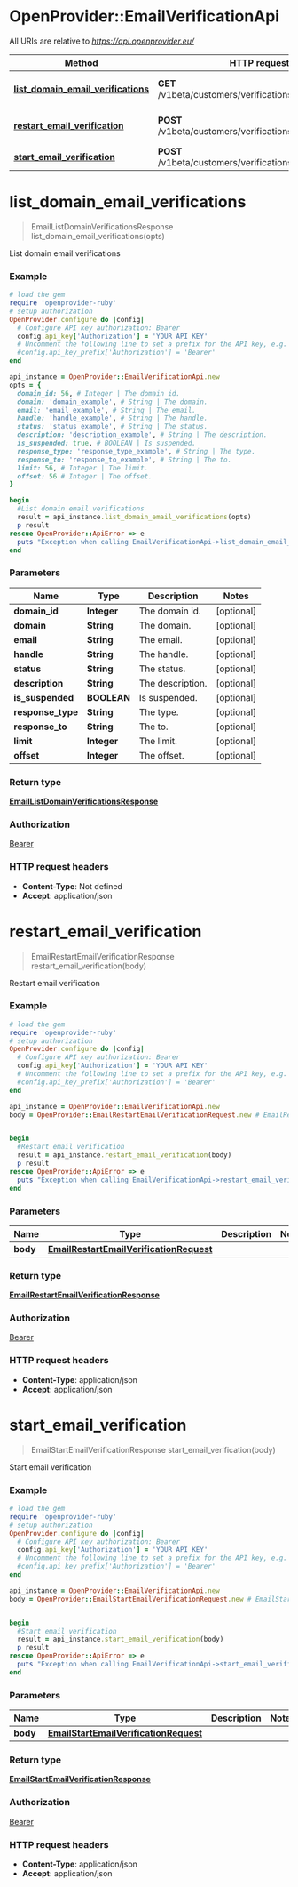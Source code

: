 # OpenProvider::EmailVerificationApi

All URIs are relative to *https://api.openprovider.eu/*

Method | HTTP request | Description
------------- | ------------- | -------------
[**list_domain_email_verifications**](EmailVerificationApi.md#list_domain_email_verifications) | **GET** /v1beta/customers/verifications/emails/domains | List domain email verifications
[**restart_email_verification**](EmailVerificationApi.md#restart_email_verification) | **POST** /v1beta/customers/verifications/emails/restart | Restart email verification
[**start_email_verification**](EmailVerificationApi.md#start_email_verification) | **POST** /v1beta/customers/verifications/emails/start | Start email verification

# **list_domain_email_verifications**
> EmailListDomainVerificationsResponse list_domain_email_verifications(opts)

List domain email verifications

### Example
```ruby
# load the gem
require 'openprovider-ruby'
# setup authorization
OpenProvider.configure do |config|
  # Configure API key authorization: Bearer
  config.api_key['Authorization'] = 'YOUR API KEY'
  # Uncomment the following line to set a prefix for the API key, e.g. 'Bearer' (defaults to nil)
  #config.api_key_prefix['Authorization'] = 'Bearer'
end

api_instance = OpenProvider::EmailVerificationApi.new
opts = { 
  domain_id: 56, # Integer | The domain id.
  domain: 'domain_example', # String | The domain.
  email: 'email_example', # String | The email.
  handle: 'handle_example', # String | The handle.
  status: 'status_example', # String | The status.
  description: 'description_example', # String | The description.
  is_suspended: true, # BOOLEAN | Is suspended.
  response_type: 'response_type_example', # String | The type.
  response_to: 'response_to_example', # String | The to.
  limit: 56, # Integer | The limit.
  offset: 56 # Integer | The offset.
}

begin
  #List domain email verifications
  result = api_instance.list_domain_email_verifications(opts)
  p result
rescue OpenProvider::ApiError => e
  puts "Exception when calling EmailVerificationApi->list_domain_email_verifications: #{e}"
end
```

### Parameters

Name | Type | Description  | Notes
------------- | ------------- | ------------- | -------------
 **domain_id** | **Integer**| The domain id. | [optional] 
 **domain** | **String**| The domain. | [optional] 
 **email** | **String**| The email. | [optional] 
 **handle** | **String**| The handle. | [optional] 
 **status** | **String**| The status. | [optional] 
 **description** | **String**| The description. | [optional] 
 **is_suspended** | **BOOLEAN**| Is suspended. | [optional] 
 **response_type** | **String**| The type. | [optional] 
 **response_to** | **String**| The to. | [optional] 
 **limit** | **Integer**| The limit. | [optional] 
 **offset** | **Integer**| The offset. | [optional] 

### Return type

[**EmailListDomainVerificationsResponse**](EmailListDomainVerificationsResponse.md)

### Authorization

[Bearer](../README.md#Bearer)

### HTTP request headers

 - **Content-Type**: Not defined
 - **Accept**: application/json



# **restart_email_verification**
> EmailRestartEmailVerificationResponse restart_email_verification(body)

Restart email verification

### Example
```ruby
# load the gem
require 'openprovider-ruby'
# setup authorization
OpenProvider.configure do |config|
  # Configure API key authorization: Bearer
  config.api_key['Authorization'] = 'YOUR API KEY'
  # Uncomment the following line to set a prefix for the API key, e.g. 'Bearer' (defaults to nil)
  #config.api_key_prefix['Authorization'] = 'Bearer'
end

api_instance = OpenProvider::EmailVerificationApi.new
body = OpenProvider::EmailRestartEmailVerificationRequest.new # EmailRestartEmailVerificationRequest | 


begin
  #Restart email verification
  result = api_instance.restart_email_verification(body)
  p result
rescue OpenProvider::ApiError => e
  puts "Exception when calling EmailVerificationApi->restart_email_verification: #{e}"
end
```

### Parameters

Name | Type | Description  | Notes
------------- | ------------- | ------------- | -------------
 **body** | [**EmailRestartEmailVerificationRequest**](EmailRestartEmailVerificationRequest.md)|  | 

### Return type

[**EmailRestartEmailVerificationResponse**](EmailRestartEmailVerificationResponse.md)

### Authorization

[Bearer](../README.md#Bearer)

### HTTP request headers

 - **Content-Type**: application/json
 - **Accept**: application/json



# **start_email_verification**
> EmailStartEmailVerificationResponse start_email_verification(body)

Start email verification

### Example
```ruby
# load the gem
require 'openprovider-ruby'
# setup authorization
OpenProvider.configure do |config|
  # Configure API key authorization: Bearer
  config.api_key['Authorization'] = 'YOUR API KEY'
  # Uncomment the following line to set a prefix for the API key, e.g. 'Bearer' (defaults to nil)
  #config.api_key_prefix['Authorization'] = 'Bearer'
end

api_instance = OpenProvider::EmailVerificationApi.new
body = OpenProvider::EmailStartEmailVerificationRequest.new # EmailStartEmailVerificationRequest | 


begin
  #Start email verification
  result = api_instance.start_email_verification(body)
  p result
rescue OpenProvider::ApiError => e
  puts "Exception when calling EmailVerificationApi->start_email_verification: #{e}"
end
```

### Parameters

Name | Type | Description  | Notes
------------- | ------------- | ------------- | -------------
 **body** | [**EmailStartEmailVerificationRequest**](EmailStartEmailVerificationRequest.md)|  | 

### Return type

[**EmailStartEmailVerificationResponse**](EmailStartEmailVerificationResponse.md)

### Authorization

[Bearer](../README.md#Bearer)

### HTTP request headers

 - **Content-Type**: application/json
 - **Accept**: application/json



